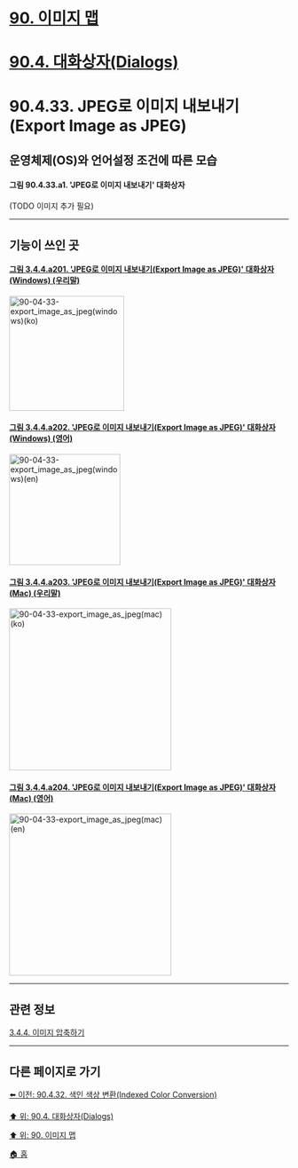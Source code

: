 # [90. 이미지 맵](./90-00-image-map.md)
# [90.4. 대화상자(Dialogs)](./90-04-00-dialogs.md)
# 90.4.33. JPEG로 이미지 내보내기(Export Image as JPEG)
## 운영체제(OS)와 언어설정 조건에 따른 모습
#### 그림 90.4.33.a1. 'JPEG로 이미지 내보내기' 대화상자
(TODO 이미지 추가 필요)

***

## 기능이 쓰인 곳

#### [그림 3.4.4.a201. 'JPEG로 이미지 내보내기(Export Image as JPEG)' 대화상자 (Windows) (우리말)](https://wonder13662.github.io/gimp/2.10.36_ko/03-04-04-compressing-images.html#%EA%B7%B8%EB%A6%BC-344a201-jpeg%EB%A1%9C-%EC%9D%B4%EB%AF%B8%EC%A7%80-%EB%82%B4%EB%B3%B4%EB%82%B4%EA%B8%B0export-image-as-jpeg-%EB%8C%80%ED%99%94%EC%83%81%EC%9E%90-windows-%EC%9A%B0%EB%A6%AC%EB%A7%90)
<img width="207" alt="90-04-33-export_image_as_jpeg(windows)(ko)" src="https://github.com/wonder13662/gimp/assets/15767104/b1e96240-69ca-44e6-90a5-782059a2d383">

#### [그림 3.4.4.a202. 'JPEG로 이미지 내보내기(Export Image as JPEG)' 대화상자 (Windows) (영어)](https://wonder13662.github.io/gimp/2.10.36_ko/03-04-04-compressing-images.html#%EA%B7%B8%EB%A6%BC-344a202-jpeg%EB%A1%9C-%EC%9D%B4%EB%AF%B8%EC%A7%80-%EB%82%B4%EB%B3%B4%EB%82%B4%EA%B8%B0export-image-as-jpeg-%EB%8C%80%ED%99%94%EC%83%81%EC%9E%90-windows-%EC%98%81%EC%96%B4)
<img width="200" alt="90-04-33-export_image_as_jpeg(windows)(en)" src="https://github.com/wonder13662/gimp/assets/15767104/4c0aa6b8-8e6d-4ce4-846a-6a6ce7dc367e">

#### [그림 3.4.4.a203. 'JPEG로 이미지 내보내기(Export Image as JPEG)' 대화상자 (Mac) (우리말)](https://wonder13662.github.io/gimp/2.10.36_ko/03-04-04-compressing-images.html#%EA%B7%B8%EB%A6%BC-344a203-jpeg%EB%A1%9C-%EC%9D%B4%EB%AF%B8%EC%A7%80-%EB%82%B4%EB%B3%B4%EB%82%B4%EA%B8%B0export-image-as-jpeg-%EB%8C%80%ED%99%94%EC%83%81%EC%9E%90-mac-%EC%9A%B0%EB%A6%AC%EB%A7%90)
<img width="292" alt="90-04-33-export_image_as_jpeg(mac)(ko)" src="https://github.com/wonder13662/gimp/assets/15767104/35888cd1-8832-460e-aa02-acf08333f9c5">

#### [그림 3.4.4.a204. 'JPEG로 이미지 내보내기(Export Image as JPEG)' 대화상자 (Mac) (영어)](https://wonder13662.github.io/gimp/2.10.36_ko/03-04-04-compressing-images.html#%EA%B7%B8%EB%A6%BC-344a204-jpeg%EB%A1%9C-%EC%9D%B4%EB%AF%B8%EC%A7%80-%EB%82%B4%EB%B3%B4%EB%82%B4%EA%B8%B0export-image-as-jpeg-%EB%8C%80%ED%99%94%EC%83%81%EC%9E%90-mac-%EC%98%81%EC%96%B4)
<img width="292" alt="90-04-33-export_image_as_jpeg(mac)(en)" src="https://github.com/wonder13662/gimp/assets/15767104/2c51a849-4842-4e70-8436-daad9b243e22">

***

## 관련 정보

[3.4.4. 이미지 압축하기](./03-04-04-compressing-images.md)

***

## 다른 페이지로 가기

[⬅️ 이전: 90.4.32. 색인 색상 변환(Indexed Color Conversion)](./90-04-32-indexed_color_conversion.md)

[⬆️ 위: 90.4. 대화상자(Dialogs)](./90-04-00-dialogs.md)

[⬆️ 위: 90. 이미지 맵](./90-00-image-map.md)

[🏠 홈](./00-home.md)
